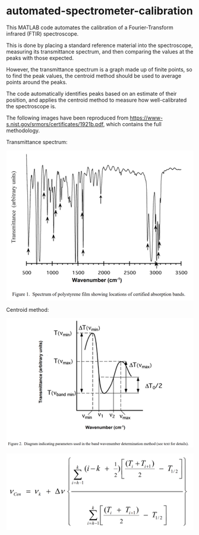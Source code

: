# automated-spectrometer-calibration

This MATLAB code automates the calibration of a Fourier-Transform infrared (FTIR) spectroscope.

This is done by placing a standard reference material into the spectroscope, measuring its transmittance spectrum, and then comparing the values at the peaks with those expected.

However, the transmittance spectrum is a graph made up of finite points, so to find the peak values, the centroid method should be used to average points around the peaks.

The code automatically identifies peaks based on an estimate of their position, and applies the centroid method to measure how well-calibrated the spectroscope is.


The following images have been reproduced from https://www-s.nist.gov/srmors/certificates/1921b.pdf, which contains the full methodology.

Transmittance spectrum:

![standard_reference_material_spectrum](images/standard_reference_material_spectrum.png)

Centroid method:

![peak_wavenumber_illustration](images/peak_wavenumber_illustration.png)

![centroid_method](images/centroid_method.png)

